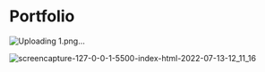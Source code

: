 # Portfolio

![Uploading 1.png…]()


![screencapture-127-0-0-1-5500-index-html-2022-07-13-12_11_16](https://user-images.githubusercontent.com/77814795/178697138-f3b50b32-7ba4-44c5-96aa-b91e1f168831.png)
